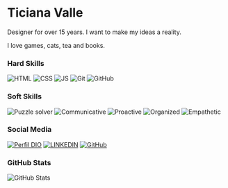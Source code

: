 
# Ticiana Valle
Designer for over 15 years. I want to make my ideas a reality.

I love games, cats, tea and books.

### Hard Skills
![HTML](https://img.shields.io/badge/HTML-red)
![CSS](https://img.shields.io/badge/CSS-blue)
![JS](https://img.shields.io/badge/JavaScript-yellow)
![Git](https://img.shields.io/badge/PHP-darkblue)
![GitHub](https://img.shields.io/badge/SQL-orange)

### Soft Skills
![Puzzle solver](https://img.shields.io/badge/Empathetic-blue)
![Communicative](https://img.shields.io/badge/Communicative-red)
![Proactive](https://img.shields.io/badge/Proactive-blue)
![Organized](https://img.shields.io/badge/Organized-red)
![Empathetic](https://img.shields.io/badge/Empathetic-blue)

### Social Media
[![Perfil DIO](https://img.shields.io/badge/DIO/PERFIL-darkblue)](https://www.dio.me/users/ticianavalle)
[![LINKEDIN](https://img.shields.io/badge/Linkdin-blue)](https://www.linkedin.com/in/ticianavalle/)
[![GitHub](https://img.shields.io/badge/GitHub-black)](https://github.com/ticianavalle)

### GitHub Stats
![GitHub Stats](https://github-readme-stats.vercel.app/api?username=ticianavalle&theme=transparent&bg_color=013&border_color=30A3DC&show_icons=true&icon_color=30A3DC&title_color=E94D5F&text_color=FFF)

